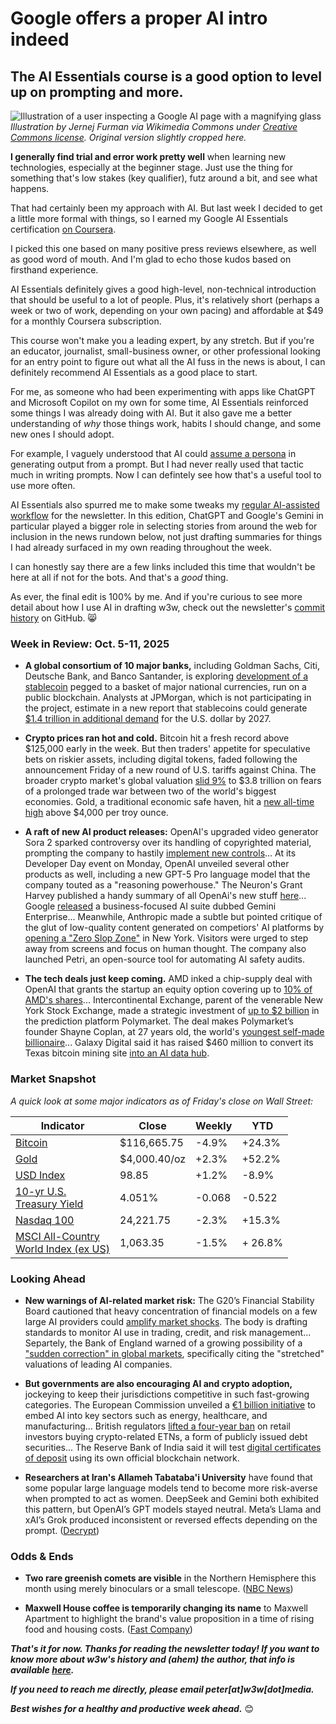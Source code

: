 # Google offers a proper AI intro indeed
## The AI Essentials course is a good option to level up on prompting and more.

![Illustration of a user inspecting a Google AI page with a magnifying glass](https://w3w.news/img/googleAI-jurnej-furman-wc-2500.jpg)
*Illustration by Jernej Furman via Wikimedia Commons under [Creative Commons license](https://creativecommons.org/licenses/by/2.0/deed.en). Original version slightly cropped here.*

**I generally find trial and error work pretty well** when learning new technologies, especially at the beginner stage. Just use the thing for something that's low stakes (key qualifier), futz around a bit, and see what happens.  

That had certainly been my approach with AI. But last week I decided to get a little more formal with things, so I earned my Google AI Essentials certification [on Coursera](https://www.coursera.org/specializations/ai-essentials-google).  

I picked this one based on many positive press reviews elsewhere, as well as good word of mouth. And I'm glad to echo those kudos based on firsthand experience.

AI Essentials definitely gives a good high-level, non-technical introduction that should be useful to a lot of people. Plus, it's relatively short (perhaps a week or two of work, depending on your own pacing) and affordable at $49 for a monthly Coursera subscription.

This course won't make you a leading expert, by any stretch. But if you're an educator, journalist, small-business owner, or other professional looking for an entry point to figure out what all the AI fuss in the news is about, I can definitely recommend AI Essentials as a good place to start.

For me, as someone who had been experimenting with apps like ChatGPT and Microsoft Copilot on my own for some time, AI Essentials reinforced some things I was already doing with AI. But it also gave me a better understanding of *why* those things work, habits I should change, and some new ones I should adopt.

For example, I vaguely understood that AI could [assume a persona](https://www.geeksforgeeks.org/artificial-intelligence/role-based-prompting/) in generating output from a prompt. But I had never really used that tactic much in writing prompts. Now I can defintely see how that's a useful tool to use more often.

AI Essentials also spurred me to make some tweaks my [regular AI-assisted workflow](https://www.linkedin.com/pulse/embracing-new-ai-assisted-workflow-peter-mckay-ubtse/) for the newsletter. In this edition, ChatGPT and Google's Gemini in particular played a bigger role in selecting stories from around the web for inclusion in the news rundown below, not just drafting summaries for things I had already surfaced in my own reading throughout the week.

I can honestly say there are a few links included this time that wouldn't be here at all if not for the bots. And that's a *good* thing.

As ever, the final edit is 100% by me. And if you're curious to see more detail about how I use AI in drafting w3w, check out the newsletter's [commit history](https://github.com/peteramckay/w3wnewsletter/commits) on GitHub. 😸

### Week in Review: Oct. 5-11, 2025

- **A global consortium of 10 major banks,** including Goldman Sachs, Citi, Deutsche Bank, and Banco Santander, is exploring [development of a stablecoin](https://group.bnpparibas/en/press-release/group-of-leading-international-banks-explores-issuance-of-a-1-1-reserve-backed-form-of-digital-money) pegged to a basket of major national currencies, run on a public blockchain. Analysts at JPMorgan, which is not participating in the project, estimate in a new report that stablecoins could generate [$1.4 trillion in additional demand](https://www.msn.com/en-gb/money/other/stablecoins-may-drum-up-14-trillion-of-extra-dollar-demand-by-2027-jpm-says/ar-AA1O4yWe) for the U.S. dollar by 2027.

- **Crypto prices ran hot and cold.** Bitcoin hit a fresh record above $125,000 early in the week. But then traders' appetite for speculative bets on riskier assets, including digital tokens, faded following the announcement Friday of a new round of U.S. tariffs against China. The broader crypto market's global valuation [slid 9%](https://www.theblock.co/post/374261/total-crypto-market-cap-tanks-over-9-following-trumps-latest-round-of-retaliatory-tariffs-on-china) to $3.8 trillion on fears of a prolonged trade war between two of the world's biggest economies. Gold, a traditional economic safe haven, hit a [new all-time high](https://www.dw.com/en/gold-tops-4000-as-demand-for-safe-assets-rises/a-74252609) above $4,000 per troy ounce.

- **A raft of new AI product releases:** OpenAI's upgraded video generator Sora 2 sparked controversy over its handling of copyrighted material, prompting the company to hastily [implement new controls](https://gizmodo.com/you-cant-use-copyrighted-characters-in-openais-sora-anymore-and-people-are-freaking-out-2000669714)... At its Developer Day event on Monday, OpenAI unveiled several other products as well, including a new GPT-5 Pro language model that the company touted as a "reasoning powerhouse." The Neuron's Grant Harvey published a handy summary of all OpenAi's new stuff [here](https://www.theneuron.ai/explainer-articles/everything-openai-released-on-devday-2025-explained)... Google [released](https://www.reuters.com/business/google-launches-gemini-enterprise-ai-platform-business-clients-2025-10-09) a business-focused AI suite dubbed Gemini Enterprise... Meanwhile, Anthropic made a subtle but pointed critique of the glut of low-quality content generated on competiors' AI platforms by [opening a "Zero Slop Zone"](https://the-decoder.com/anthropics-marketing-department-opens-zero-slop-zone-in-new-york/) in New York. Visitors were urged to step away from screens and focus on human thought. The company also launched Petri, an open-source tool for automating AI safety audits.

- **The tech deals just keep coming.** AMD inked a chip-supply deal with OpenAI that grants the startup an equity option covering up to [10% of AMD's shares](https://www.msn.com/en-us/money/companies/amd-signs-ai-chip-supply-deal-with-openai-gives-it-option-to-take-a-10-stake/ar-AA1NXhye?ocid=BingNewsSerp&apiversion=v2&domshim=1&noservercache=1&noservertelemetry=1&batchservertelemetry=1&renderwebcomponents=1&wcseo=1)... Intercontinental Exchange, parent of the venerable New York Stock Exchange, made a strategic investment of [up to $2 billion](https://www.wsj.com/business/deals/nyse-owner-near-deal-for-2-billion-stake-in-polymarket-1e02c88e?st=KXYgvz&reflink=desktopwebshare_permalink) in the prediction platform Polymarket. The deal makes Polymarket’s founder Shayne Coplan, at 27 years old, the world's [youngest self-made billionaire](https://decrypt.co/343426/polymarket-shayne-coplan-youngest-self-made-billionaire-bloomberg)... Galaxy Digital said it has raised $460 million to convert its Texas bitcoin mining site [into an AI data hub](https://www.theblock.co/post/374243/galaxy-raises-460-million-push-transform-texas-bitcoin-site-ai-data-hub).

### Market Snapshot

*A quick look at some major indicators as of Friday's close on Wall Street:* <!-- See spreadsheet at https://docs.google.com/spreadsheets/d/11XuSerOv1DG7vFWAkwoXehOe4G4xDMm6LSNL7SAL4vA/edit?gid=1586624920#gid=1586624920 -->

<table>

  <thead>
    <tr>
      <th>Indicator</th>
      <th>Close</th>
      <th>Weekly</th>
      <th>YTD</th>
    </tr>
  </thead>

  <tbody>
    <tr>
      <td><a href="https://coinmarketcap.com/currencies/bitcoin/">Bitcoin</a></td>
      <td>$116,665.75</td>
      <td>-4.9%</td>
      <td>+24.3%</td>
    </tr>
    <tr>
      <td><a href="https://finance.yahoo.com/quote/GC%3DF?p=GC%253DF">Gold</a></td>
      <td>$4,000.40/oz</td>
      <td>+2.3%</td>
      <td>+52.2%</td>
    </tr>
    <tr>
      <td><a href="https://finance.yahoo.com/quote/DX-Y.NYB?p=DX-Y.NYB&.tsrc=fin-srch">USD Index</a></td>
      <td>98.85</td>
      <td>+1.2%</td>
      <td>-8.9%</td>
    </tr>
    <tr>
      <td><a href="https://finance.yahoo.com/quote/%5ETNX/">10-yr U.S. <br>Treasury Yield</a></td>
      <td>4.051%</td>
      <td>-0.068</td>
      <td>-0.522</td>
    </tr>
    <tr>
      <td><a href="https://finance.yahoo.com/quote/%5ENDX/components?p=%255ENDX">Nasdaq 100</a></td>
      <td>24,221.75</td>
      <td>-2.3%</td>
      <td>+15.3%</td>
    </tr>
    <tr>
      <td><a href="https://www.msci.com/indexes/index/899901">MSCI All-Country <br>World Index (ex US)</a></td>
      <td>1,063.35</td>
      <td>-1.5%</td>
      <td>+ 26.8%</td>
    </tr>
  </tbody>
</table>

### Looking Ahead

- **New warnings of AI-related market risk:** The G20’s Financial Stability Board cautioned that heavy concentration of financial models on a few large AI providers could [amplify market shocks](https://www.reuters.com/business/finance/global-financial-watchdogs-ramp-up-monitoring-ai-2025-10-10). The body is drafting standards to monitor AI use in trading, credit, and risk management... Separtely, the Bank of England warned of a growing possibility of a ["sudden correction" in global markets](https://www.theguardian.com/business/2025/oct/08/bank-of-england-warns-of-growing-risk-that-ai-bubble-could-burst), specifically citing the "stretched" valuations of leading AI companies.

- **But governments are also encouraging AI and crypto adoption,** jockeying to keep their jurisdictions competitive in such fast-growing categories. The European Commission unveiled a [€1 billion initiative](https://www.reuters.com/world/china/eu-rolls-out-11-billion-plan-ramp-up-ai-key-industries-amid-sovereignty-drive-2025-10-08) to embed AI into key sectors such as energy, healthcare, and manufacturing... British regulators [lifted a four-year ban](https://www.theblock.co/post/373828/uk-digital-asset-market-poised-20-growth-fca-lifts-four-year-bancrypto-etns) on retail investors buying crypto-related ETNs, a form of publicly issued debt securities... The Reserve Bank of India said it will test [digital certificates of deposit](https://www.reuters.com/world/india/indian-central-bank-launch-pilot-deposit-tokenisation-official-says-2025-10-07) using its own official blockchain network.

- **Researchers at Iran's Allameh Tabataba'i University** have found that some popular large language models tend to become more risk-averse when prompted to act as women. DeepSeek and Gemini both exhibited this pattern, but OpenAI’s GPT models stayed neutral. Meta’s Llama and xAI’s Grok produced inconsistent or reversed effects depending on the prompt. ([Decrypt](https://decrypt.co/343871/tell-ai-models-act-like-women-most-become-more-risk-averse-study))

### Odds & Ends

- **Two rare greenish comets are visible** in the Northern Hemisphere this month using merely binoculars or a small telescope. ([NBC News](https://www.nbcnews.com/science/space/two-greenish-comets-visible-night-sky-rcna236744))

- **Maxwell House coffee is temporarily changing its name** to Maxwell Apartment to highlight the brand's value proposition in a time of rising food and housing costs. ([Fast Company](https://www.fastcompany.com/91412570/maxwell-house-changed-its-name-to-maxwell-apartment))

_**That's it for now. Thanks for reading the newsletter today! If you want to know more about w3w's history and (ahem) the author, that info is available [here](https://w3wnews.substack.com/about).**_

_**If you need to reach me directly, please email peter[at]w3w[dot]media.**_

_**Best wishes for a healthy and productive week ahead.**_ 😊

